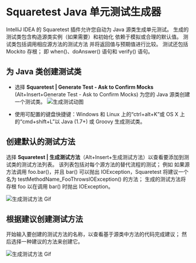 # Squaretest Java 单元测试生成器

IntelliJ IDEA 的 Squaretest 插件允许您自动为 Java 源类生成单元测试。
生成的测试类包含构造源类实例（如果需要）和初始化
依赖于模拟或合理的默认值。 测试类包括调用相应源方法的测试方法
并将返回值与预期值进行比较。 测试还包括 Mockito 存根； 即 when()、doAnswer() 语句和 verify() 语句。

## 为 Java 类创建测试类
- 选择 **Squaretest | Generate Test - Ask to Confirm Mocks** (Alt+Insert+Generate Test - Ask to Confirm Mocks) 为您的 Java 源类创建一个测试类。
![生成测试动图](../../java/img/squaretest/create-test-class.gif)

- 使用可配置的键盘快捷键：Windows 和 Linux 上的“ctrl+alt+K”或 OS X 上的“cmd+shift+L”以 Java (1.7+) 或 Groovy 生成测试类。

## 创建默认的测试方法
选择 **Squaretest | 生成测试方法**（Alt+Insert+生成测试方法）以查看要添加到测试类的测试方法列表。
该列表包括对每个源方法的替代流程的测试； 例如 如果源方法调用 foo.bar()，并且 bar() 可以抛出 IOException，Squaretest 将建议一个名为 testMethodName_FooThrowsIOException() 的方法； 生成的测试方法将存根 foo 以在调用 bar() 时抛出 IOException。

![生成测试方法 Gif](../../java/img/squaretest/create-test-methods.gif)

## 根据建议创建测试方法
开始输入要创建的测试方法的名称，以查看基于源类中方法的代码完成建议； 然后选择一种建议的方法来创建它。

![生成测试方法 Gif](../../java/img/squaretest/create-test-method.gif)